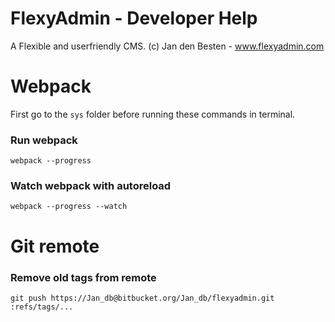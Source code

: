 # FlexyAdmin - Developer Help

A Flexible and userfriendly CMS.
(c) Jan den Besten - www.flexyadmin.com

# Webpack

First go to the `sys` folder before running these commands in terminal.

### Run webpack

`webpack --progress`

### Watch webpack with autoreload

`webpack --progress --watch`


# Git remote

### Remove old tags from remote ###

`git push https://Jan_db@bitbucket.org/Jan_db/flexyadmin.git :refs/tags/...`


